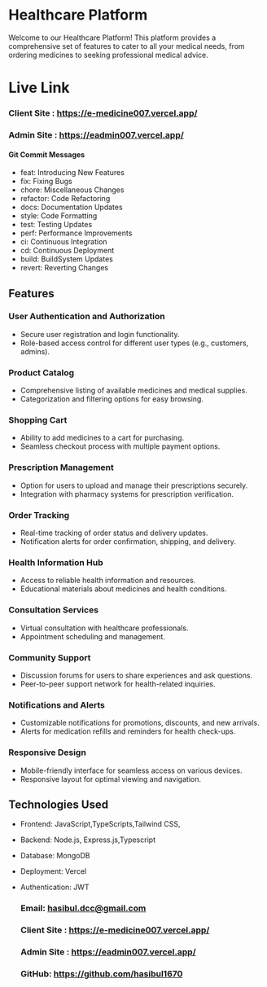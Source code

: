 # Healthcare Platform

Welcome to our Healthcare Platform! This platform provides a comprehensive set of features to cater to all your medical needs, from ordering medicines to seeking professional medical advice.


# Live Link 
  ### Client Site : https://e-medicine007.vercel.app/
  ### Admin Site : https://eadmin007.vercel.app/


#### Git Commit Messages

- feat: Introducing New Features
- fix: Fixing Bugs
- chore: Miscellaneous Changes
- refactor: Code Refactoring
- docs: Documentation Updates
- style: Code Formatting
- test: Testing Updates
- perf: Performance Improvements
- ci: Continuous Integration
- cd: Continuous Deployment
- build: BuildSystem Updates
- revert: Reverting Changes

## Features

### User Authentication and Authorization
- Secure user registration and login functionality.
- Role-based access control for different user types (e.g., customers, admins).

### Product Catalog
- Comprehensive listing of available medicines and medical supplies.
- Categorization and filtering options for easy browsing.

### Shopping Cart
- Ability to add medicines to a cart for purchasing.
- Seamless checkout process with multiple payment options.

### Prescription Management
- Option for users to upload and manage their prescriptions securely.
- Integration with pharmacy systems for prescription verification.

### Order Tracking
- Real-time tracking of order status and delivery updates.
- Notification alerts for order confirmation, shipping, and delivery.

### Health Information Hub
- Access to reliable health information and resources.
- Educational materials about medicines and health conditions.

### Consultation Services
- Virtual consultation with healthcare professionals.
- Appointment scheduling and management.

### Community Support
- Discussion forums for users to share experiences and ask questions.
- Peer-to-peer support network for health-related inquiries.

### Notifications and Alerts
- Customizable notifications for promotions, discounts, and new arrivals.
- Alerts for medication refills and reminders for health check-ups.

### Responsive Design
- Mobile-friendly interface for seamless access on various devices.
- Responsive layout for optimal viewing and navigation.



## Technologies Used

- Frontend: JavaScript,TypeScripts,Tailwind CSS,
- Backend: Node.js, Express.js,Typescript
- Database: MongoDB
- Deployment: Vercel
- Authentication: JWT


  ### Email: hasibul.dcc@gmail.com

  ### Client Site : https://e-medicine007.vercel.app/
  ### Admin Site : https://eadmin007.vercel.app/

  ### GitHub: https://github.com/hasibul1670

